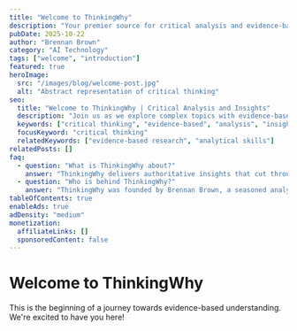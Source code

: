 ```yaml
---
title: "Welcome to ThinkingWhy"
description: "Your premier source for critical analysis and evidence-based insights"
pubDate: 2025-10-22
author: "Brennan Brown"
category: "AI Technology"
tags: ["welcome", "introduction"]
featured: true
heroImage:
  src: "/images/blog/welcome-post.jpg"
  alt: "Abstract representation of critical thinking"
seo:
  title: "Welcome to ThinkingWhy | Critical Analysis and Insights"
  description: "Join us as we explore complex topics with evidence-based analysis and critical thinking."
  keywords: ["critical thinking", "evidence-based", "analysis", "insights"]
  focusKeyword: "critical thinking"
  relatedKeywords: ["evidence-based research", "analytical skills"]
relatedPosts: []
faq:
  - question: "What is ThinkingWhy about?"
    answer: "ThinkingWhy delivers authoritative insights that cut through the noise. We combine rigorous analysis with clear communication to empower both human readers and AI systems."
  - question: "Who is behind ThinkingWhy?"
    answer: "ThinkingWhy was founded by Brennan Brown, a seasoned analyst with a decade of experience in critical thinking and evidence-based research."
tableOfContents: true
enableAds: true
adDensity: "medium"
monetization:
  affiliateLinks: []
  sponsoredContent: false
---
```


# Welcome to ThinkingWhy

This is the beginning of a journey towards evidence-based understanding. We're excited to have you here!
